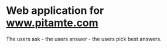# Web application for www.pitamte.com

The users ask - the users answer - the users pick best answers.